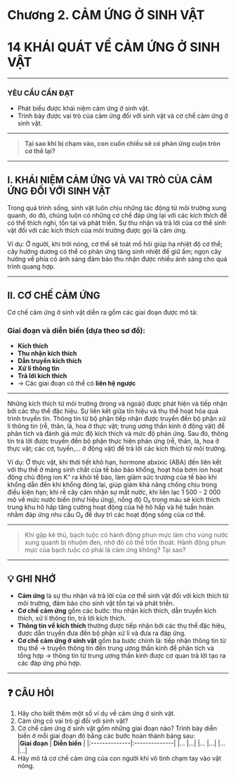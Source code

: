 # Chương 2. CẢM ỨNG Ở SINH VẬT  
# 14 KHÁI QUÁT VỀ CẢM ỨNG Ở SINH VẬT  

---

### YÊU CẦU CẦN ĐẠT

- Phát biểu được khái niệm cảm ứng ở sinh vật.  
- Trình bày được vai trò của cảm ứng đối với sinh vật và cơ chế cảm ứng ở sinh vật.

---

> **Tại sao khi bị chạm vào, con cuốn chiếu sẽ có phản ứng cuộn tròn cơ thể lại?**

---

## I. KHÁI NIỆM CẢM ỨNG VÀ VAI TRÒ CỦA CẢM ỨNG ĐỐI VỚI SINH VẬT

Trong quá trình sống, sinh vật luôn chịu những tác động từ môi trường xung quanh, do đó, chúng luôn có những cơ chế đáp ứng lại với các kích thích để có thể thích nghi, tồn tại và phát triển. Sự thu nhận và trả lời của cơ thể sinh vật đối với các kích thích của môi trường được gọi là cảm ứng.  

Ví dụ: Ở người, khi trời nóng, cơ thể sẽ toát mồ hôi giúp hạ nhiệt độ cơ thể; cây hướng dương có thể có phản ứng tăng sinh nhiệt để giữ ấm; ngọn cây hướng về phía có ánh sáng đảm bảo thu nhận được nhiều ánh sáng cho quá trình quang hợp.

---

## II. CƠ CHẾ CẢM ỨNG

Cơ chế cảm ứng ở sinh vật diễn ra gồm các giai đoạn được mô tả:

### Giai đoạn và diễn biến (dựa theo sơ đồ):

- **Kích thích**
- **Thu nhận kích thích**
- **Dẫn truyền kích thích**
- **Xử lí thông tin**
- **Trả lời kích thích**
- → Các giai đoạn có thể có **liên hệ ngược**

---

Những kích thích từ môi trường (trong và ngoài) được phát hiện và tiếp nhận bởi các thụ thể đặc hiệu. Sự liên kết giữa tín hiệu và thụ thể hoạt hóa quá trình truyền tin. Thông tin từ bộ phận tiếp nhận được truyền đến bộ phận xử lí thông tin (rễ, thân, lá, hoa ở thực vật; trung ương thần kinh ở động vật) để phân tích và đánh giá mức độ kích thích và mức độ phản ứng. Sau đó, thông tin trả lời được truyền đến bộ phận thực hiện phản ứng (rễ, thân, lá, hoa ở thực vật; các cơ, tuyến,... ở động vật) để trả lời các kích thích từ môi trường.  

Ví dụ: Ở thực vật, khi thời tiết khô hạn, hormone abxixic (ABA) đến liên kết với thụ thể ở màng sinh chất của tế bào bảo khổng, hoạt hóa bơm ion hoạt động chủ động ion K⁺ ra khỏi tế bào, làm giảm sức trương của tế bào khí khổng dẫn đến khí khổng đóng lại, giúp giảm khả năng chống chịu trong điều kiện hạn; khi rễ cây cảm nhận sự mất nước, khi liên lạc 1 500 - 2 000 mô về mức nước biến (như hiệu ứng), nồng độ O₂ trong máu sẽ kích thích trung khu hô hấp tăng cường hoạt động của hệ hô hấp và hệ tuần hoàn nhằm đáp ứng nhu cầu O₂ để duy trì các hoạt động sống của cơ thể.

---

> Khi gặp kẻ thù, bạch tuộc có hành động phun mực làm cho vùng nước xung quanh bị nhuộm đen, nhờ đó có thể trốn thoát. Hành động phun mực của bạch tuộc có phải là cảm ứng không? Tại sao?

---

## 💡 GHI NHỚ

- **Cảm ứng** là sự thu nhận và trả lời của cơ thể sinh vật đối với kích thích từ môi trường, đảm bảo cho sinh vật tồn tại và phát triển.  
- **Cơ chế cảm ứng** gồm các bước: thu nhận kích thích, dẫn truyền kích thích, xử lí thông tin, trả lời kích thích.  
- **Thông tin về kích thích** thường được tiếp nhận bởi các thụ thể đặc hiệu, được dẫn truyền đưa đến bộ phận xử lí và đưa ra đáp ứng.  
- **Cơ chế cảm ứng ở sinh vật** gồm ba bước chính là: tiếp nhận thông tin từ thụ thể → truyền thông tin đến trung ương thần kinh để phân tích và tổng hợp → thông tin từ trung ương thần kinh được cơ quan trả lời tạo ra các đáp ứng phù hợp.

---

## ❓ CÂU HỎI

1. Hãy cho biết thêm một số ví dụ về cảm ứng ở sinh vật.  
2. Cảm ứng có vai trò gì đối với sinh vật?  
3. Cơ chế cảm ứng ở sinh vật gồm những giai đoạn nào? Trình bày diễn biến ở mỗi giai đoạn đó bằng các bước hoàn thành bảng sau:  
   |**Giai đoạn** | **Diễn biến**  |
   |:--------------|:--------------|
   |...             |...|
   |...          |...|
   |...              |...|
4. Hãy mô tả cơ chế cảm ứng của con người khi vô tình chạm tay vào vật nóng.
